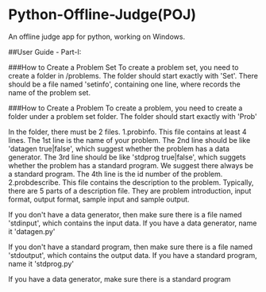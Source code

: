 # Python-Offline-Judge(POJ)

An offline judge app for python, working on Windows.

##User Guide - Part-I:

###How to Create a Problem Set
To create a problem set, you need to create a folder in /problems.
The folder should start exactly with 'Set'.
There should be a file named 'setinfo', containing one line, where records
the name of the problem set.

###How to Create a Problem
To create a problem, you need to create a folder under a problem set folder.
The folder should start exactly with 'Prob'

In the folder, there must be 2 files.
1.probinfo.
    This file contains at least 4 lines.
    The 1st line is the name of your problem.
    The 2nd line should be like 'datagen true|false', which suggest whether
    the problem has a data generator.
    The 3rd line should be like 'stdprog true|false', which suggets whether
    the problem has a standard program. We suggest there always be a standard
    program.
    The 4th line is the id number of the problem.
2.probdescribe.
    This file contains the description to the problem.
    Typically, there are 5 parts of a description file.
    They are problem introduction, input format, output format, sample input
    and sample output.

If you don't have a data generator, then make sure there is a file named
'stdinput', which contains the input data.
If you have a data generator, name it 'datagen.py'

If you don't have a standard program, then make sure there is a file named
'stdoutput', which contains the output data.
If you have a standard program, name it 'stdprog.py'

If you have a data generator, make sure there is a standard program
